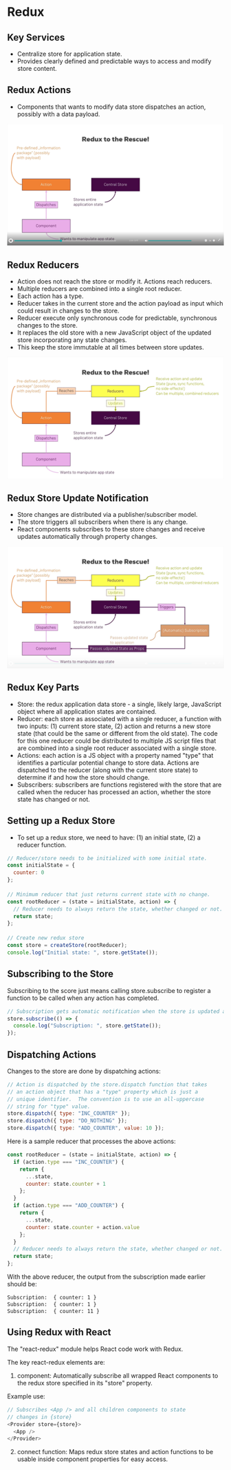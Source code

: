 # Redux

## Key Services

- Centralize store for application state.
- Provides clearly defined and predictable ways to access and modify store content.

## Redux Actions

- Components that wants to modify data store dispatches an action, possibly with a data payload.

![Redux action](img/redux-action.png)

## Redux Reducers

- Action does not reach the store or modify it. Actions reach reducers.
- Multiple reducers are combined into a single root reducer.
- Each action has a type.
- Reducer takes in the current store and the action payload as input which could result in changes to the store.
- Reducer execute only synchronous code for predictable, synchronous changes to the store.
- It replaces the old store with a new JavaScript object of the updated store incorporating any state changes.
- This keep the store immutable at all times between store updates.

![Redux reducer](img/redux-reducer.png)

## Redux Store Update Notification

- Store changes are distributed via a publisher/subscriber model.
- The store triggers all subscribers when there is any change.
- React components subscribes to these store changes and receive updates automatically through property changes.

![Redux change](img/redux-change.png)

## Redux Key Parts

- Store: the redux application data store - a single, likely large, JavaScript object where all application states are contained.
- Reducer: each store as associated with a single reducer, a function with two inputs: (1) current store state, (2) action and returns a new store state (that could be the same or different from the old state). The code for this one reducer could be distributed to multiple JS script files that are combined into a single root reducer associated with a single store.
- Actions: each action is a JS object with a property named "type" that identifies a particular potential change to store data. Actions are dispatched to the reducer (along with the current store state) to determine if and how the store should change.
- Subscribers: subscribers are functions registered with the store that are called when the reducer has processed an action, whether the store state has changed or not.

## Setting up a Redux Store

- To set up a redux store, we need to have: (1) an initial state, (2) a reducer function.

```javascript
// Reducer/store needs to be initialized with some initial state.
const initialState = {
  counter: 0
};

// Minimum reducer that just returns current state with no change.
const rootReducer = (state = initialState, action) => {
  // Reducer needs to always return the state, whether changed or not.
  return state;
};

// Create new redux store
const store = createStore(rootReducer);
console.log("Initial state: ", store.getState());
```

## Subscribing to the Store

Subscribing to the score just means calling store.subscribe to register a function to be called when any action has completed.

```javascript
// Subscription gets automatic notification when the store is updated after an action has been processed by the reducer.
store.subscribe(() => {
  console.log("Subscription: ", store.getState());
});
```

## Dispatching Actions

Changes to the store are done by dispatching actions:

```javascript
// Action is dispatched by the store.dispatch function that takes
// an action object that has a "type" property which is just a
// unique identifier.  The convention is to use an all-uppercase
// string for "type" value.
store.dispatch({ type: "INC_COUNTER" });
store.dispatch({ type: "DO_NOTHING" });
store.dispatch({ type: "ADD_COUNTER", value: 10 });
```

Here is a sample reducer that processes the above actions:

```javascript
const rootReducer = (state = initialState, action) => {
  if (action.type === "INC_COUNTER") {
    return {
      ...state,
      counter: state.counter + 1
    };
  }
  if (action.type === "ADD_COUNTER") {
    return {
      ...state,
      counter: state.counter + action.value
    };
  }
  // Reducer needs to always return the state, whether changed or not.
  return state;
};
```

With the above reducer, the output from the subscription made earlier should be:

```
Subscription:  { counter: 1 }
Subscription:  { counter: 1 }
Subscription:  { counter: 11 }
```

## Using Redux with React

The "react-redux" module helps React code work with Redux.

The key react-redux elements are:

1. <Provider store=[...]/> component: Automatically subscribe all wrapped React components to the redux store specified in its "store" property.

Example use:

```javascript
// Subscribes <App /> and all children components to state
// changes in {store}
<Provider store={store}>
  <App />
</Provider>
```

2. connect function: Maps redux store states and action functions to be usable inside component properties for easy access.
